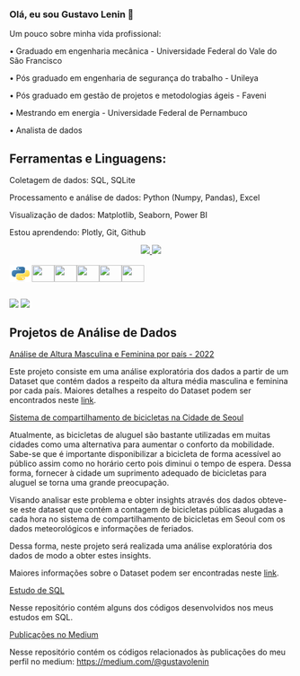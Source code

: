 ### Olá, eu sou Gustavo Lenin 👋

Um pouco sobre minha vida profissional:

• Graduado em engenharia mecânica - Universidade Federal do Vale do São Francisco

• Pós graduado em engenharia de segurança do trabalho - Unileya

• Pós graduado em gestão de projetos e metodologias ágeis - Faveni

• Mestrando em energia - Universidade Federal de Pernambuco

• Analista de dados

## Ferramentas e Linguagens:

Coletagem de dados: SQL, SQLite

Processamento e análise de dados: Python (Numpy, Pandas), Excel

Visualização de dados: Matplotlib, Seaborn, Power BI

Estou aprendendo: Plotly, Git, Github

<div align="center">
  <a href="https://github.com/gustavolenin">
  <img height="180em" src="https://github-readme-stats.vercel.app/api?username=gustavolenin&show_icons=true&theme=github_dark&include_all_commits=true&count_private=true"/>
  <img height="180em" src="https://github-readme-stats.vercel.app/api/top-langs/?username=gustavolenin&layout=compact&langs_count=7&theme=github_dark"/>
</div>
<div style="display: inline_block"><br>        
<img align="center" alt="Rafa-Python" height="30" width="40" src="https://raw.githubusercontent.com/devicons/devicon/master/icons/python/python-original.svg"><img align="center" link rel="stylesheet" height="30" width="40" src="https://cdn.jsdelivr.net/gh/devicons/devicon/icons/matlab/matlab-original.svg" /><img align="center" link rel="stylesheet" height="30" width="40" src="https://cdn.jsdelivr.net/gh/devicons/devicon/icons/vscode/vscode-original.svg" /><img align="center" link rel="stylesheet" height="30" width="40" src="https://cdn.jsdelivr.net/gh/devicons/devicon/icons/sqlite/sqlite-original.svg" /><img align="center" link rel="stylesheet" height="30" width="40" src="https://cdn.jsdelivr.net/gh/devicons/devicon/icons/trello/trello-plain.svg" /><img align="center" link rel="stylesheet" height="30" width="40" src="https://cdn.jsdelivr.net/gh/devicons/devicon/icons/jupyter/jupyter-original-wordmark.svg" />
</div>

 
 ##
 
<div> 
  <a href = "mailto:gustavo_lenin_souza@hotmail.com"><img src="https://img.shields.io/badge/Microsoft_Outlook-0078D4?style=for-the-badge&logo=microsoft-outlook&logoColor=white" target="_blank"></a>
  <a href="https://www.linkedin.com/in/gustavo-lenin-" target="_blank"><img src="https://img.shields.io/badge/-LinkedIn-%230077B5?style=for-the-badge&logo=linkedin&logoColor=white" target="_blank"></a> 

</div>

## Projetos de Análise de Dados


[Análise de Altura Masculina e Feminina por país - 2022](https://github.com/gustavolenin/Analise_de_dados/blob/main/Height%20of%20Male%20and%20Female%20by%20Country%202022.ipynb)

Este projeto consiste em uma análise exploratória dos dados a partir de um Dataset que contém dados a respeito da altura média masculina e feminina por cada país. Maiores detalhes a respeito do Dataset podem ser encontrados neste [link](https://www.kaggle.com/datasets/majyhain/height-of-male-and-female-by-country-2022).

[Sistema de compartilhamento de bicicletas na Cidade de Seoul](https://github.com/gustavolenin/Analise_de_dados/blob/main/seoul-bike-sharing-demand.ipynb)

Atualmente, as bicicletas de aluguel são bastante utilizadas em muitas cidades como uma alternativa para aumentar o conforto da mobilidade. Sabe-se que é importante disponibilizar a bicicleta de forma acessível ao público assim como no horário certo pois diminui o tempo de espera. Dessa forma, fornecer à cidade um suprimento adequado de bicicletas para aluguel se torna uma grande preocupação.

Visando analisar este problema e obter insights através dos dados obteve-se este dataset que contém a contagem de bicicletas públicas alugadas a cada hora no sistema de compartilhamento de bicicletas em Seoul com os dados meteorológicos e informações de feriados. 

Dessa forma, neste projeto será realizada uma análise exploratória dos dados de modo a obter estes insights.

Maiores informações sobre o Dataset podem ser encontradas neste [link](https://archive.ics.uci.edu/ml/datasets/Seoul+Bike+Sharing+Demand).
  
[Estudo de SQL](https://github.com/gustavolenin/SQL_OLIST)

Nesse repositório contém alguns dos códigos desenvolvidos nos meus estudos em SQL.
  
[Publicações no Medium](https://github.com/gustavolenin/Medium)

Nesse repositório contém os códigos relacionados às publicações do meu perfil no medium: https://medium.com/@gustavolenin
